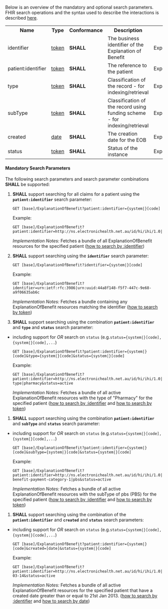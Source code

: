 Below is an overview of the mandatory and optional search parameters. FHIR search operations and the syntax used to describe the interactions is described <a href="http://hl7.org/fhir/R4/search.html">here</a>.

<table class="list" width="100%">
<tbody>
  <tr>
    <th>Name</th>
    <th>Type</th>
    <th>Conformance</th>
    <th>Description</th>
    <th>Path</th>
  </tr>
  <tr>
        <td>identifier</td>
        <td><a href="http://hl7.org/fhir/search.html#token">token</a></td>
        <td><b>SHALL</b></td>
        <td>The business identifier of the Explanation of Benefit</td>
        <td>ExplanationOfBenefit.identifier</td>
  </tr>
  <tr>
        <td>patient:identifier</td>
        <td><a href="https://build.fhir.org/search.html#token">token</a></td>
        <td><b>SHALL</b></td>
        <td>The reference to the patient</td>
        <td>ExplanationOfBenefit.patient.identifier</td>
  </tr>
  <tr>
        <td>type</td>
        <td><a href="http://hl7.org/fhir/search.html#token">token</a></td>
        <td><b>SHALL</b></td>
        <td>Classification of the record - for indexing/retrieval</td>
        <td>ExplanationOfBenefit.type</td>
  </tr>
  <tr>
        <td>subType</td>
        <td><a href="http://hl7.org/fhir/search.html#token">token</a></td>
        <td><b>SHALL</b></td>
        <td>Classification of the record using funding scheme - for indexing/retrieval</td>
        <td>ExplanationOfBenefit.subType</td>
  </tr>
  <tr>
        <td>created</td>
        <td><a href="http://hl7.org/fhir/search.html#date">date</a></td>
        <td><b>SHALL</b></td>
        <td>The creation date for the EOB</td>
        <td>ExplanationOfBenefit.created</td>
  </tr>
  <tr>
        <td>status</td>
        <td><a href="https://build.fhir.org/search.html#token">token</a></td>        
        <td><b>SHALL</b></td>
        <td>Status of the instance</td>
        <td>ExplanationOfBenefit.status</td>
  </tr>
 </tbody>
</table>


#### Mandatory Search Parameters

The following search parameters and search parameter combinations **SHALL** be supported:

1. **SHALL** support searching for all claims for a patient using the **`patient:identifier`** search parameter:

    `GET [base]/ExplanationOfBenefit?patient:identifier={system|}[code]`

    Example:
    ~~~
    GET [base]/ExplanationOfBenefit?patient:identifier=http://ns.electronichealth.net.au/id/hi/ihi/1.0|8003608000228437
    ~~~
    *Implementation Notes:* Fetches a bundle of all ExplanationOfBenefit resources for the specified patient ([how to search by :identifier](http://hl7.org/fhir/R4/search.html#reference))


1. **SHALL** support searching using the **`identifier`** search parameter:

     `GET [base]/ExplanationOfBenefit?identifier={system|}[code]`

    Example:
    ~~~
    GET [base]/ExplanationOfBenefit?identifier=urn:ietf:rfc:3986|urn:uuid:44a8f148-f5f7-447c-9e68-a9f06635ab6c
    ~~~
     *Implementation Notes:* Fetches a bundle containing any ExplanationOfBenefit resources matching the identifier ([how to search by token](http://hl7.org/fhir/search.html#token))


1. **SHALL** support searching using the combination **`patient:identifier`** and **`type`** and **`status`** search parameter:
- including support for *OR* search on `status` (e.g.`status={system|}[code],{system|}[code],...`)

    `GET [base]/ExplanationOfBenefit?patient:identifier={system|}[code]&type={system|}[code]&status={system|}[code]`

    Example:
    ~~~
    GET [base]/ExplanationOfBenefit?patient:identifier=http://ns.electronichealth.net.au/id/hi/ihi/1.0|8003608000228437&type=http://terminology.hl7.org/CodeSystem/claim-type|pharmacy&status=active
    ~~~
    *Implementation Notes:* Fetches a bundle of all active ExplanationOfBenefit resources with the type of "Pharmacy" for the specified patient ([how to search by :identifier](http://hl7.org/fhir/R4/search.html#reference) and [how to search by token](http://hl7.org/fhir/search.html#token))


1. **SHALL** support searching using the combination **`patient:identifier`** and **`subType`** and **`status`** search parameter:
- including support for *OR* search on `status` (e.g.`status={system|}[code],{system|}[code],...`)

    `GET [base]/ExplanationOfBenefit?patient:identifier={system|}[code]&subType={system|}[code]&status={system|}[code]`

    Example:
    ~~~
    GET [base]/ExplanationOfBenefit?patient:identifier=http://ns.electronichealth.net.au/id/hi/ihi/1.0|8003608000228437&subType=https://healthterminologies.gov.au/fhir/CodeSystem/australian-benefit-payment-category-1|pbs&status=active
    ~~~
    *Implementation Notes:* Fetches a bundle of all active ExplanationOfBenefit resources with the subType of pbs (PBS) for the specified patient ([how to search by :identifier](http://hl7.org/fhir/R4/search.html#reference) and [how to search by token](http://hl7.org/fhir/search.html#token))


1. **SHALL** support searching using the combination of the **`patient:identifier`** and **`created`** and **`status`** search parameters:
- including support for *OR* search on `status` (e.g.`status={system|}[code],{system|}[code],...`)

    `GET [base]/ExplanationOfBenefit?patient:identifier={system|}[code]&created=[date]&status={system|}[code]`

    Example:
    ~~~
    GET [base]/ExplanationOfBenefit?patient:identifier=http://ns.electronichealth.net.au/id/hi/ihi/1.0|8003608000228437&created=ge2013-03-14&status=active
    ~~~
    *Implementation Notes:* Fetches a bundle of all active ExplanationOfBenefit resources for the specified patient that have a created date greater than or equal to 21st Jan 2013. ([how to search by :identifier](http://hl7.org/fhir/R4/search.html#reference) and [how to search by date](http://hl7.org/fhir/R4/search.html#date))
    